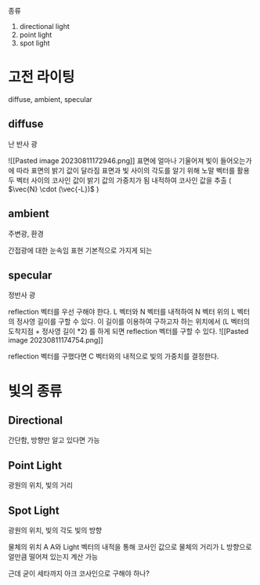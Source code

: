 종류
1. directional light
2. point light
3. spot light

# 고전 라이팅
diffuse, ambient, specular

## diffuse 
난 반사 광

![[Pasted image 20230811172946.png]]
표면에 얼마나 기울어져 빛이 들어오는가에 따라 표면의 밝기 값이 달라짐
표면과 빛 사이의 각도를 알기 위해 노말 벡터를 활용 
두 벡터 사이의 코사인 값이 밝기 값의 가중치가 됨
내적하여 코사인 값을 추출 ( $\vec{N} \cdot (\vec{-L})$ )

## ambient 
주변광, 환경

간접광에 대한 눈속임 표현
기본적으로 가지게 되는 

## specular
정반사 광

reflection 벡터를 우선 구해야 한다.
L 벡터와 N 벡터를 내적하여 N 벡터 위의 L 벡터의 정사영 길이를 구할 수 있다.
이 길이를 이용하여 구하고자 하는 위치에서 (L 벡터의 도착지점 + 정사영 길이 \*2) 를 하게 되면 reflection 벡터를 구할 수 있다.
![[Pasted image 20230811174754.png]]

reflection 벡터를 구했다면 C 벡터와의 내적으로 빛의 가중치를 결정한다.


# 빛의 종류

## Directional
간단함,
방향만 알고 있다면 가능


## Point Light
광원의 위치,
빛의 거리

## Spot Light
광원의 위치,
빛의 각도
빛의 방향

물체의 위치 A
A와 Light 벡터의 내적을 통해 코사인 값으로 물체의 거리가 L 방향으로 얼만큼 떨어져 있는지 계산 가능

근데 굳이 세타까지 아크 코사인으로 구해야 하나?